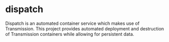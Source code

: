 # dispatch
 Dispatch is an automated container service which makes use of Transmission. This project provides automated deployment and destruction of Transmission containers while allowing for persistent data.
